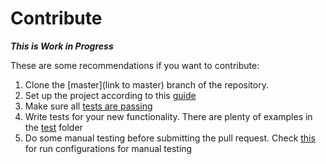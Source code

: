 # Contribute

**_This is Work in Progress_**

These are some recommendations if you want to contribute:

1. Clone the [master](link to master) branch of the repository.
2. Set up the project according to this [guide](PROJECT_SETUP.md)
3. Make sure all [tests are passing](PROJECT_SETUP.md#testing-the-plugin)
4. Write tests for your new functionality. There are plenty of examples in the [test](hehe) folder
5. Do some manual testing before submitting the pull request. Check [this](PROJECT_SETUP.md#testing-the-plugin) for run configurations for manual testing
